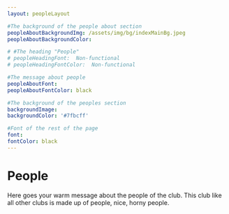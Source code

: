 ```yaml
---
layout: peopleLayout

#The background of the people about section
peopleAboutBackgroundImg: /assets/img/bg/indexMainBg.jpeg
peopleAboutBackgroundColor:

# #The heading "People"
# peopleHeadingFont:  Non-functional
# peopleHeadingFontColor:  Non-functional

#The message about people
peopleAboutFont:
peopleAboutFontColor: black

#The background of the peoples section
backgroundImage:
backgroundColor: '#7fbcff'

#Font of the rest of the page
font:
fontColor: black
---
```

# People
Here goes your warm message about the people of the club. This club like all other clubs is made up of people, nice, horny people.